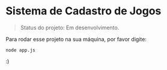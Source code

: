 # Sistema de Cadastro de Jogos #

> Status do projeto: Em desenvolvimento.

Para rodar esse projeto na sua máquina, por favor digite:

```
node app.js
```

:)